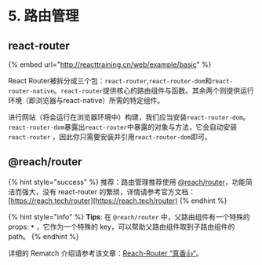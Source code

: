 # 5. 路由管理

## react-router

{% embed url="http://reacttraining.cn/web/example/basic" %}

React Router被拆分成三个包：`react-router`,`react-router-dom`和`react-router-native`。`react-router`提供核心的路由组件与函数。其余两个则提供运行环境（即浏览器与react-native）所需的特定组件。

进行网站（将会运行在浏览器环境中）构建，我们应当安装`react-router-dom`。`react-router-dom`暴露出`react-router`中暴露的对象与方法，它会自动安装 `react-router` ，因此你只需要安装并引用`react-router-dom`即可。

## @reach/router

{% hint style="success" %}
推荐：路由管理推荐使用 [@reach/router](https://github.com/reach/router)，功能简洁而强大，没有 react-router 的繁琐，详情请参考官方文档：[https://reach.tech/router](https://reach.tech/router)
{% endhint %}

{% hint style="info" %}
**Tips**: 在 `@reach/router` 中，父路由组件有一个特殊的 props: **`*`** ，它作为一个特殊的 key，可以帮助父路由组件取到子路由组件的 path。
{% endhint %}

详细的 Rematch 介绍请参考该文章：[Reach-Router “真香👍”](https://zhuanlan.zhihu.com/p/37718650)。

